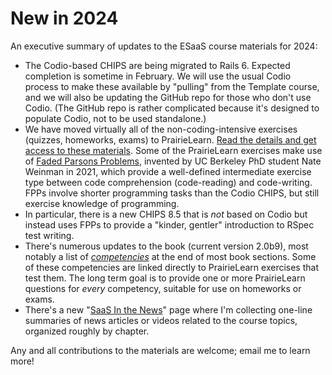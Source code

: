 # New in 2024

An executive summary of updates to the ESaaS course materials for 2024:

* The Codio-based CHIPS are being migrated to Rails 6. Expected completion is sometime in February. We will use the usual Codio process to make these available by "pulling" from the Template course, and we will also be updating the GitHub repo for those who don't use Codio. (The GitHub repo is rather complicated because it's designed to populate Codio, not to be used standalone.)
* We have moved virtually all of the non-coding-intensive exercises (quizzes, homeworks, exams) to PrairieLearn. [Read the details and get access to these materials](../chips/quizzes-exams-practice-problems.md). Some of the PrairieLearn exercises make use of [Faded Parsons Problems](https://acelab.berkeley.edu/projects/faded-parsons/), invented by UC Berkeley PhD student Nate Weinman in 2021, which provide a well-defined intermediate exercise type between code comprehension (code-reading) and code-writing. FPPs involve shorter programming tasks than the Codio CHIPS, but still exercise knowledge of programming.&#x20;
* In particular, there is a new CHIPS 8.5 that is _not_ based on Codio but instead uses FPPs to provide a "kinder, gentler" introduction to RSpec test writing.
* There's numerous updates to the book (current version 2.0b9), most notably a list of [_competencies_](../chips/quizzes-exams-practice-problems.md) at the end of most book sections. Some of these competencies are linked directly to PrairieLearn exercises that test them. The long term goal is to provide one or more PrairieLearn questions for _every_ competency, suitable for use on homeworks or exams.
* There's a new "[SaaS In the News](../chips/saas-in-the-news.md)" page where I'm collecting one-line summaries of news articles or videos related to the course topics, organized roughly by chapter.

Any and all contributions to the materials are welcome; email me to learn more!
